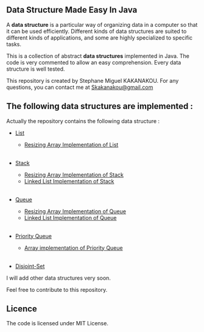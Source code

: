 ## Data Structure Made Easy In Java

A **data structure** is a particular way of organizing data in a computer so that it can be used efficiently. Different kinds of data structures are suited to different kinds of applications, and some are highly specialized to specific tasks. 

This is a collection of abstract **data structures** implemented in Java. The code is very commented to allow an easy comprehension. Every data structure is well tested.

This repository is created by Stephane Miguel KAKANAKOU. For any questions, you can contact me at <Skakanakou@gmail.com>

## The following data structures are implemented :
Actually the repository contains the following data structure : 

- [List](https://github.com/MiguelSteph/data-structures/blob/master/Java-data-Structures/src/main/java/com/lists/List.java)
	* [Resizing Array Implementation of List](https://github.com/MiguelSteph/data-structures/blob/master/Java-data-Structures/src/main/java/com/lists/ArrayImplOfList.java)
<br/><br/>


- [Stack](https://github.com/MiguelSteph/data-structures/blob/master/Java-data-Structures/src/main/java/com/stacks/Stack.java)
	* [Resizing Array Implementation of Stack](https://github.com/MiguelSteph/data-structures/blob/master/Java-data-Structures/src/main/java/com/stacks/ArrayImplOfStack.java)
	* [Linked List Implementation of Stack](https://github.com/MiguelSteph/data-structures/blob/master/Java-data-Structures/src/main/java/com/stacks/LinkedListImplOfStack.java)
<br/><br/>

- [Queue](https://github.com/MiguelSteph/data-structures/blob/master/Java-data-Structures/src/main/java/com/queues/Queue.java)
	* [Resizing Array Implementation of Queue](https://github.com/MiguelSteph/data-structures/blob/master/Java-data-Structures/src/main/java/com/queues/ArrayImplOfQueue.java)
	* [Linked List Implementation of Queue](https://github.com/MiguelSteph/data-structures/blob/master/Java-data-Structures/src/main/java/com/queues/LinkedListImplOfQueue.java)
<br/><br/>

- [Priority Queue](https://github.com/MiguelSteph/data-structures/blob/master/Java-data-Structures/src/main/java/com/queues/PriorityQueue.java)
	* [Array implementation of Priority Queue](https://github.com/MiguelSteph/data-structures/blob/master/Java-data-Structures/src/main/java/com/queues/PriorityQueue.java)
<br/><br/>

- [Disjoint-Set](https://github.com/MiguelSteph/data-structures/blob/master/Java-data-Structures/src/main/java/com/disjointsets/DisjointSet.java)

I will add other data structures very soon.

Feel free to contribute to this repository.

## Licence
The code is licensed under MIT License.

